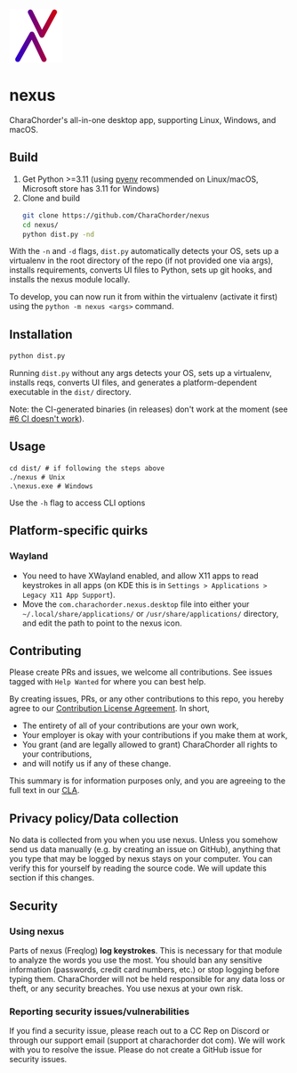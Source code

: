![nexus logo](ui/images/icon.svg)

# nexus

CharaChorder's all-in-one desktop app, supporting Linux, Windows, and macOS.

## Build

1. Get Python >=3.11 (using [pyenv](https://github.com/pyenv/pyenv) recommended on Linux/macOS, Microsoft store has 3.11 for Windows)
2. Clone and build
    ```sh
    git clone https://github.com/CharaChorder/nexus
    cd nexus/
    python dist.py -nd
    ```

With the `-n` and `-d` flags, `dist.py` automatically detects your OS, sets up a virtualenv in the root directory of the repo (if not provided one via args), installs requirements, converts UI files to Python, sets up git hooks, and installs the nexus module locally.

To develop, you can now run it from within the virtualenv (activate it first) using the `python -m nexus <args>` command.

## Installation

```sh
python dist.py
```

Running `dist.py` without any args detects your OS, sets up a virtualenv, installs reqs, converts UI files, and generates a platform-dependent executable in the `dist/` directory.

Note: the CI-generated binaries (in releases) don't work at the moment (see [#6 CI doesn't work](https://github.com/CharaChorder/nexus/issues/6)).

## Usage

```
cd dist/ # if following the steps above
./nexus # Unix
.\nexus.exe # Windows
```
Use the `-h` flag to access CLI options

## Platform-specific quirks

### Wayland

- You need to have XWayland enabled, and allow X11 apps to read keystrokes in all apps (on KDE this is in `Settings > Applications > Legacy X11 App Support`).
- Move the `com.charachorder.nexus.desktop` file into either your `~/.local/share/applications/` or `/usr/share/applications/` directory, and edit the path to point to the nexus icon.

## Contributing

Please create PRs and issues, we welcome all contributions. See issues tagged with `Help Wanted` for where you can best help.

By creating issues, PRs, or any other contributions to this repo, you hereby agree to our [Contribution License Agreement](Contributing.md). In short,
- The entirety of all of your contributions are your own work,
- Your employer is okay with your contributions if you make them at work,
- You grant (and are legally allowed to grant) CharaChorder all rights to your contributions,
- and will notify us if any of these change.

This summary is for information purposes only, and you are agreeing to the full text in our [CLA](Contributing.md).

## Privacy policy/Data collection

No data is collected from you when you use nexus. Unless you somehow send us data manually (e.g. by creating an issue on GitHub), anything that you type that may be logged by nexus stays on your computer. You can verify this for yourself by reading the source code. We will update this section if this changes.

## Security

### Using nexus

Parts of nexus (Freqlog) **log keystrokes**. This is necessary for that module to analyze the words you use the most. You should ban any sensitive information (passwords, credit card numbers, etc.) or stop logging before typing them. CharaChorder will not be held responsible for any data loss or theft, or any security breaches. You use nexus at your own risk.

### Reporting security issues/vulnerabilities

If you find a security issue, please reach out to a CC Rep on Discord or through our support email (support at charachorder dot com). We will work with you to resolve the issue. Please do not create a GitHub issue for security issues.
